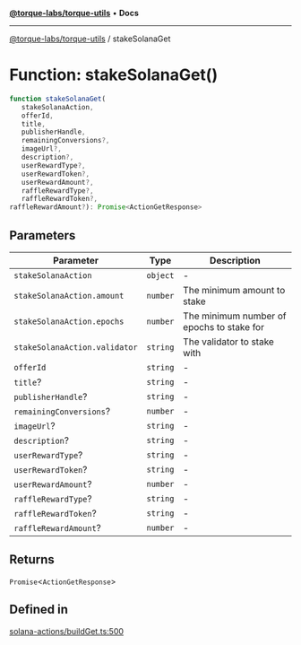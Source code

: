 [**@torque-labs/torque-utils**](../README.md) • **Docs**

***

[@torque-labs/torque-utils](../README.md) / stakeSolanaGet

# Function: stakeSolanaGet()

```ts
function stakeSolanaGet(
   stakeSolanaAction, 
   offerId, 
   title, 
   publisherHandle, 
   remainingConversions?, 
   imageUrl?, 
   description?, 
   userRewardType?, 
   userRewardToken?, 
   userRewardAmount?, 
   raffleRewardType?, 
   raffleRewardToken?, 
raffleRewardAmount?): Promise<ActionGetResponse>
```

## Parameters

| Parameter | Type | Description |
| ------ | ------ | ------ |
| `stakeSolanaAction` | `object` | - |
| `stakeSolanaAction.amount` | `number` | The minimum amount to stake |
| `stakeSolanaAction.epochs` | `number` | The minimum number of epochs to stake for |
| `stakeSolanaAction.validator` | `string` | The validator to stake with |
| `offerId` | `string` | - |
| `title`? | `string` | - |
| `publisherHandle`? | `string` | - |
| `remainingConversions`? | `number` | - |
| `imageUrl`? | `string` | - |
| `description`? | `string` | - |
| `userRewardType`? | `string` | - |
| `userRewardToken`? | `string` | - |
| `userRewardAmount`? | `number` | - |
| `raffleRewardType`? | `string` | - |
| `raffleRewardToken`? | `string` | - |
| `raffleRewardAmount`? | `number` | - |

## Returns

`Promise`\<`ActionGetResponse`\>

## Defined in

[solana-actions/buildGet.ts:500](https://github.com/torque-labs/torque-utils/blob/3bd29ca22f900f1cf2686f7f240bf82e15337207/solana-actions/buildGet.ts#L500)
